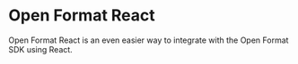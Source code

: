 # Open Format React

Open Format React is an even easier way to integrate with the Open Format SDK using React.

